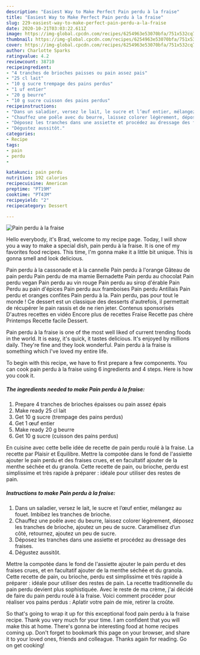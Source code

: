 ```yaml
---
description: "Easiest Way to Make Perfect Pain perdu à la fraise"
title: "Easiest Way to Make Perfect Pain perdu à la fraise"
slug: 229-easiest-way-to-make-perfect-pain-perdu-a-la-fraise
date: 2020-10-21T03:03:22.611Z
image: https://img-global.cpcdn.com/recipes/6254963e53070bfa/751x532cq70/pain-perdu-a-la-fraise-photo-principale-de-la-recette.jpg
thumbnail: https://img-global.cpcdn.com/recipes/6254963e53070bfa/751x532cq70/pain-perdu-a-la-fraise-photo-principale-de-la-recette.jpg
cover: https://img-global.cpcdn.com/recipes/6254963e53070bfa/751x532cq70/pain-perdu-a-la-fraise-photo-principale-de-la-recette.jpg
author: Charlotte Sparks
ratingvalue: 4.2
reviewcount: 38710
recipeingredient:
- "4 tranches de brioches paisses ou pain assez pais"
- "25 cl lait"
- "10 g sucre trempage des pains perdus"
- "1 uf entier"
- "20 g beurre"
- "10 g sucre cuisson des pains perdus"
recipeinstructions:
- "Dans un saladier, versez le lait, le sucre et l’œuf entier, mélangez au fouet. Imbibez les tranches de brioche."
- "Chauffez une poêle avec du beurre, laissez colorer légèrement, déposez les tranches de brioche, ajoutez un peu de sucre. Caramélisez d’un côté, retournez, ajoutez un peu de sucre."
- "Déposez les tranches dans une assiette et procédez au dressage des fraises."
- "Dégustez aussitôt."
categories:
- Recipe
tags:
- pain
- perdu
- 

katakunci: pain perdu  
nutrition: 192 calories
recipecuisine: American
preptime: "PT19M"
cooktime: "PT43M"
recipeyield: "2"
recipecategory: Dessert

---
```



![Pain perdu à la fraise](https://img-global.cpcdn.com/recipes/6254963e53070bfa/751x532cq70/pain-perdu-a-la-fraise-photo-principale-de-la-recette.jpg)

Hello everybody, it's Brad, welcome to my recipe page. Today, I will show you a way to make a special dish, pain perdu à la fraise. It is one of my favorites food recipes. This time, I'm gonna make it a little bit unique. This is gonna smell and look delicious.

Pain perdu à la cassonade et à la cannelle Pain perdu à l&#39;orange Gâteau de pain perdu Pain perdu de ma mamie Bernadette Pain perdu au chocolat Pain perdu vegan Pain perdu au vin rouge Pain perdu au sirop d&#39;érable Pain Perdu au pain d&#39;épices Pain perdu aux framboises Pain perdu Antillais Pain perdu et oranges confites Pain perdu à la. Pain perdu, pas pour tout le monde ! Ce dessert est un classique des desserts d&#39;autrefois, il permettait de récupérer le pain rassis et de ne rien jeter. Contenus sponsorisés D&#39;autres recettes en vidéo Encore plus de recettes Fraise Recette pas chère Printemps Recette facile Dessert.

Pain perdu à la fraise is one of the most well liked of current trending foods in the world. It is easy, it's quick, it tastes delicious. It's enjoyed by millions daily. They're fine and they look wonderful. Pain perdu à la fraise is something which I've loved my entire life.


To begin with this recipe, we have to first prepare a few components. You can cook pain perdu à la fraise using 6 ingredients and 4 steps. Here is how you cook it.

<!--inarticleads1-->

##### The ingredients needed to make Pain perdu à la fraise:

1. Prepare 4 tranches de brioches épaisses ou pain assez épais
1. Make ready 25 cl lait
1. Get 10 g sucre (trempage des pains perdus)
1. Get 1 œuf entier
1. Make ready 20 g beurre
1. Get 10 g sucre (cuisson des pains perdus)


En cuisine avec cette belle idée de recette de pain perdu roulé à la fraise. La recette par Plaisir et Equilibre. Mettre la compotée dans le fond de l&#39;assiette ajouter le pain perdu et des fraises crues, et en facultatif ajouter de la menthe séchée et du granola. Cette recette de pain, ou brioche, perdu est simplissime et très rapide à préparer : idéale pour utiliser des restes de pain. 

<!--inarticleads2-->

##### Instructions to make Pain perdu à la fraise:

1. Dans un saladier, versez le lait, le sucre et l’œuf entier, mélangez au fouet. Imbibez les tranches de brioche.
1. Chauffez une poêle avec du beurre, laissez colorer légèrement, déposez les tranches de brioche, ajoutez un peu de sucre. Caramélisez d’un côté, retournez, ajoutez un peu de sucre.
1. Déposez les tranches dans une assiette et procédez au dressage des fraises.
1. Dégustez aussitôt.


Mettre la compotée dans le fond de l&#39;assiette ajouter le pain perdu et des fraises crues, et en facultatif ajouter de la menthe séchée et du granola. Cette recette de pain, ou brioche, perdu est simplissime et très rapide à préparer : idéale pour utiliser des restes de pain. La recette traditionnelle du pain perdu devient plus sophistiquée. Avec le reste de ma crème, j&#39;ai décidé de faire du pain perdu roulé à la fraise. Voici comment procéder pour réaliser vos pains perdus : Aplatir votre pain de mie, retirer la croûte. 

So that's going to wrap it up for this exceptional food pain perdu à la fraise recipe. Thank you very much for your time. I am confident that you will make this at home. There's gonna be interesting food at home recipes coming up. Don't forget to bookmark this page on your browser, and share it to your loved ones, friends and colleague. Thanks again for reading. Go on get cooking!
